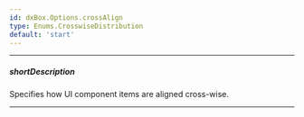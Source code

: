 ```yaml
---
id: dxBox.Options.crossAlign
type: Enums.CrosswiseDistribution
default: 'start'
---
```

---
##### shortDescription
Specifies how UI component items are aligned cross-wise.

---
